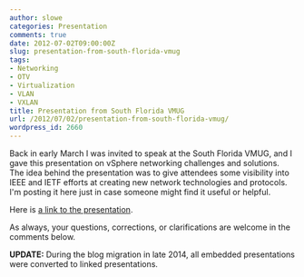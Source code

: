 ```yaml
---
author: slowe
categories: Presentation
comments: true
date: 2012-07-02T09:00:00Z
slug: presentation-from-south-florida-vmug
tags:
- Networking
- OTV
- Virtualization
- VLAN
- VXLAN
title: Presentation from South Florida VMUG
url: /2012/07/02/presentation-from-south-florida-vmug/
wordpress_id: 2660
---
```


Back in early March I was invited to speak at the South Florida VMUG, and I gave this presentation on vSphere networking challenges and solutions. The idea behind the presentation was to give attendees some visibility into IEEE and IETF efforts at creating new network technologies and protocols. I'm posting it here just in case someone might find it useful or helpful.

Here is [a link to the presentation][1].

As always, your questions, corrections, or clarifications are welcome in the comments below.

**UPDATE:** During the blog migration in late 2014, all embedded presentations were converted to linked presentations.

[1]: http://www.slideshare.net/lowescott/2012-0306vmwtamwebinarpreso
